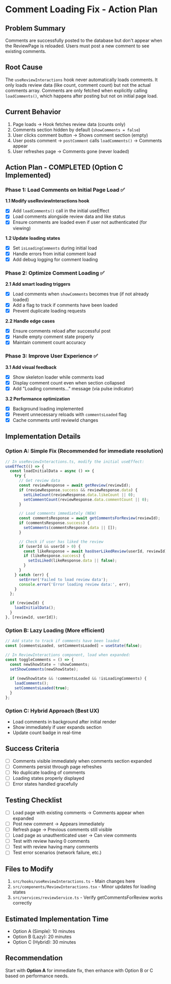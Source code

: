 # Comment Loading Fix - Action Plan

## Problem Summary
Comments are successfully posted to the database but don't appear when the ReviewPage is reloaded. Users must post a new comment to see existing comments.

## Root Cause
The `useReviewInteractions` hook never automatically loads comments. It only loads review data (like count, comment count) but not the actual comments array. Comments are only fetched when explicitly calling `loadComments()`, which happens after posting but not on initial page load.

## Current Behavior
1. Page loads → Hook fetches review data (counts only)
2. Comments section hidden by default (`showComments = false`)
3. User clicks comment button → Shows comment section (empty)
4. User posts comment → `postComment` calls `loadComments()` → Comments appear
5. User refreshes page → Comments gone (never loaded)

## Action Plan - COMPLETED (Option C Implemented)

### Phase 1: Load Comments on Initial Page Load ✅

**1.1 Modify useReviewInteractions hook**
- [x] Add `loadComments()` call in the initial useEffect
- [x] Load comments alongside review data and like status
- [x] Ensure comments are loaded even if user not authenticated (for viewing)

**1.2 Update loading states**
- [x] Set `isLoadingComments` during initial load
- [x] Handle errors from initial comment load
- [x] Add debug logging for comment loading

### Phase 2: Optimize Comment Loading ✅

**2.1 Add smart loading triggers**
- [x] Load comments when `showComments` becomes true (if not already loaded)
- [x] Add a flag to track if comments have been loaded
- [x] Prevent duplicate loading requests

**2.2 Handle edge cases**
- [x] Ensure comments reload after successful post
- [x] Handle empty comment state properly
- [x] Maintain comment count accuracy

### Phase 3: Improve User Experience ✅

**3.1 Add visual feedback**
- [x] Show skeleton loader while comments load
- [x] Display comment count even when section collapsed
- [x] Add "Loading comments..." message (via pulse indicator)

**3.2 Performance optimization**
- [x] Background loading implemented
- [x] Prevent unnecessary reloads with `commentsLoaded` flag
- [x] Cache comments until reviewId changes

## Implementation Details

### Option A: Simple Fix (Recommended for immediate resolution)
```typescript
// In useReviewInteractions.ts, modify the initial useEffect:
useEffect(() => {
  const loadInitialData = async () => {
    try {
      // Get review data
      const reviewResponse = await getReview(reviewId);
      if (reviewResponse.success && reviewResponse.data) {
        setLikeCount(reviewResponse.data.likeCount || 0);
        setCommentCount(reviewResponse.data.commentCount || 0);
      }

      // Load comments immediately (NEW)
      const commentsResponse = await getCommentsForReview(reviewId);
      if (commentsResponse.success) {
        setComments(commentsResponse.data || []);
      }

      // Check if user has liked the review
      if (userId && userId > 0) {
        const likeResponse = await hasUserLikedReview(userId, reviewId);
        if (likeResponse.success) {
          setIsLiked(likeResponse.data || false);
        }
      }
    } catch (err) {
      setError('Failed to load review data');
      console.error('Error loading review data:', err);
    }
  };

  if (reviewId) {
    loadInitialData();
  }
}, [reviewId, userId]);
```

### Option B: Lazy Loading (More efficient)
```typescript
// Add state to track if comments have been loaded
const [commentsLoaded, setCommentsLoaded] = useState(false);

// In ReviewInteractions component, load when expanded:
const toggleComments = () => {
  const newShowState = !showComments;
  setShowComments(newShowState);
  
  if (newShowState && !commentsLoaded && !isLoadingComments) {
    loadComments();
    setCommentsLoaded(true);
  }
};
```

### Option C: Hybrid Approach (Best UX)
- Load comments in background after initial render
- Show immediately if user expands section
- Update count badge in real-time

## Success Criteria
- [ ] Comments visible immediately when comments section expanded
- [ ] Comments persist through page refreshes
- [ ] No duplicate loading of comments
- [ ] Loading states properly displayed
- [ ] Error states handled gracefully

## Testing Checklist
- [ ] Load page with existing comments → Comments appear when expanded
- [ ] Post new comment → Appears immediately
- [ ] Refresh page → Previous comments still visible
- [ ] Load page as unauthenticated user → Can view comments
- [ ] Test with review having 0 comments
- [ ] Test with review having many comments
- [ ] Test error scenarios (network failure, etc.)

## Files to Modify
1. `src/hooks/useReviewInteractions.ts` - Main changes here
2. `src/components/ReviewInteractions.tsx` - Minor updates for loading states
3. `src/services/reviewService.ts` - Verify getCommentsForReview works correctly

## Estimated Implementation Time
- Option A (Simple): 10 minutes
- Option B (Lazy): 20 minutes  
- Option C (Hybrid): 30 minutes

## Recommendation
Start with **Option A** for immediate fix, then enhance with Option B or C based on performance needs.